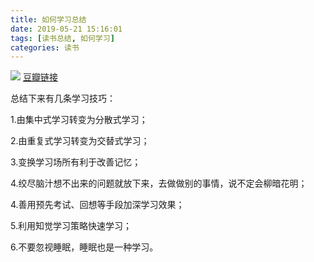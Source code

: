 ```yaml
---
title: 如何学习总结
date: 2019-05-21 15:16:01
tags: [读书总结, 如何学习]
categories: 读书
---
```


![](https://img3.doubanio.com/view/subject/l/public/s29565755.jpg)
[豆瓣链接](https://book.douban.com/subject/27081766/)

总结下来有几条学习技巧：

1.由集中式学习转变为分散式学习；

2.由重复式学习转变为交替式学习；

3.变换学习场所有利于改善记忆；

4.绞尽脑汁想不出来的问题就放下来，去做做别的事情，说不定会柳暗花明；

4.善用预先考试、回想等手段加深学习效果；

5.利用知觉学习策略快速学习；

6.不要忽视睡眠，睡眠也是一种学习。

